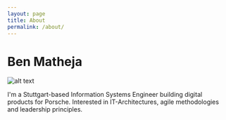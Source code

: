 ```yaml
---
layout: page
title: About
permalink: /about/
---
```


# Ben Matheja

![alt text](https://avatars2.githubusercontent.com/u/2984926 "Logo Title Text 1")

I'm a Stuttgart-based Information Systems Engineer building digital products for Porsche.
Interested in IT-Architectures, agile methodologies and leadership principles.

